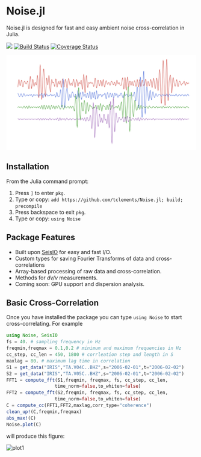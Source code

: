 # Noise.jl
Noise.jl is designed for fast and easy ambient noise cross-correlation in Julia.

 [![](https://img.shields.io/badge/docs-latest-blue.svg)](https://tclements.github.io/Noise.jl/latest) [![Build Status](https://travis-ci.org/tclements/Noise.jl.svg?branch=master)](https://travis-ci.org/tclements/Noise.jl) [![Coverage Status](https://coveralls.io/repos/github/tclements/Noise.jl/badge.svg?branch=master)](https://coveralls.io/github/tclements/Noise.jl?branch=master)

 ![Noise.jl Logo](/docs/src/assets/logo.png)

## Installation
From the Julia command prompt:
1. Press `]` to enter `pkg`.
2. Type or copy: `add https://github.com/tclements/Noise.jl; build; precompile`
3. Press backspace to exit `pkg`.
4. Type or copy: `using Noise`

## Package Features
  - Built upon [SeisIO](https://seisio.readthedocs.io/en/latest/) for easy and fast I/O.
  - Custom types for saving Fourier Transforms of data and cross-correlations
  - Array-based processing of raw data and cross-correlation.
  - Methods for *dv/v* measurements.
  - Coming soon: GPU support and dispersion analysis.

## Basic Cross-Correlation
Once you have installed the package you can type `using Noise` to start
cross-correlating. For example

```Julia
using Noise, SeisIO
fs = 40. # sampling frequency in Hz
freqmin,freqmax = 0.1,0.2 # minimum and maximum frequencies in Hz
cc_step, cc_len = 450, 1800 # corrleation step and length in S
maxlag = 80. # maximum lag time in correlation
S1 = get_data("IRIS","TA.V04C..BHZ",s="2006-02-01",t="2006-02-02")
S2 = get_data("IRIS","TA.V05C..BHZ",s="2006-02-01",t="2006-02-02")
FFT1 = compute_fft(S1,freqmin, freqmax, fs, cc_step, cc_len,
                  time_norm=false,to_whiten=false)
FFT2 = compute_fft(S2,freqmin, freqmax, fs, cc_step, cc_len,
                  time_norm=false,to_whiten=false)
C = compute_cc(FFT1,FFT2,maxlag,corr_type="coherence")
clean_up!(C,freqmin,freqmax)
abs_max!(C)
Noise.plot(C)
```
will produce this figure:

![plot1](/docs/src/assets.png)
